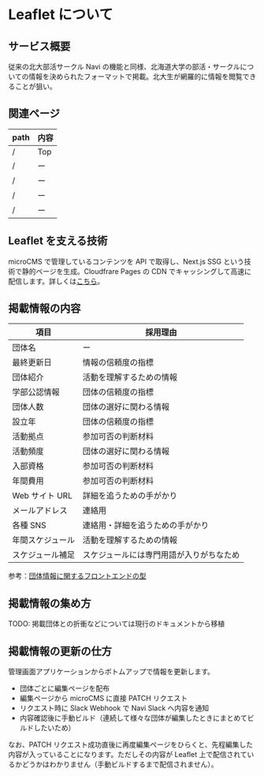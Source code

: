 # Leaflet について

## サービス概要

従来の北大部活サークル Navi の機能と同様、北海道大学の部活・サークルについての情報を決められたフォーマットで掲載。北大生が網羅的に情報を閲覧できることが狙い。

## 関連ページ

<!-- TODO あとでちゃんと書く -->

| path | 内容 |
| ---- | ---- |
| /    | Top  |
| /    | ー   |
| /    | ー   |
| /    | ー   |
| /    | ー   |

## Leaflet を支える技術

microCMS で管理しているコンテンツを API で取得し、Next.js SSG という技術で静的ページを生成。Cloudfrare Pages の CDN でキャッシングして高速に配信します。詳しくは[こちら](/about-dev/navi-ß)。

## 掲載情報の内容

| 項目             | 採用理由                                 |
| ---------------- | ---------------------------------------- |
| 団体名           | ー                                       |
| 最終更新日       | 情報の信頼度の指標                       |
| 団体紹介         | 活動を理解するための情報                 |
| 学部公認情報     | 団体の信頼度の指標                       |
| 団体人数         | 団体の選好に関わる情報                   |
| 設立年           | 団体の信頼度の指標                       |
| 活動拠点         | 参加可否の判断材料                       |
| 活動頻度         | 団体の選好に関わる情報                   |
| 入部資格         | 参加可否の判断材料                       |
| 年間費用         | 参加可否の判断材料                       |
| Web サイト URL   | 詳細を追うための手がかり                 |
| メールアドレス   | 連絡用                                   |
| 各種 SNS         | 連絡用・詳細を追うための手がかり         |
| 年間スケジュール | 活動を理解するための情報                 |
| スケジュール補足 | スケジュールには専門用語が入りがちなため |

参考：[団体情報に関するフロントエンドの型](https://github.com/Tanden-Garage/Hoku-Navi-Beta/blob/c4b903db32d383aa6217f0e83826957df03a3189/src/types/Club.ts)

## 掲載情報の集め方

TODO: 掲載団体との折衝などについては現行のドキュメントから移植

## 掲載情報の更新の仕方

管理画面アプリケーションからボトムアップで情報を更新します。

- 団体ごとに編集ページを配布
- 編集ページから microCMS に直接 PATCH リクエスト
- リクエスト時に Slack Webhook で Navi Slack へ内容を通知
- 内容確認後に手動ビルド（連続して様々な団体が編集したときにまとめてビルドしたいため）

なお、PATCH リクエスト成功直後に再度編集ページをひらくと、先程編集した内容が入っていることになります。ただしその内容が Leaflet 上で配信されているかどうかはわかりません（手動ビルドするまで配信されません）。

